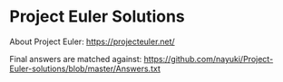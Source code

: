 # Project Euler Solutions
About Project Euler: https://projecteuler.net/

Final answers are matched against: https://github.com/nayuki/Project-Euler-solutions/blob/master/Answers.txt